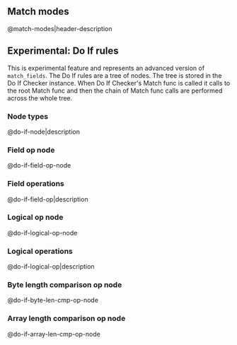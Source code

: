 ## Match modes
@match-modes|header-description

## Experimental: Do If rules

This is experimental feature and represents an advanced version of `match_fields`.
The Do If rules are a tree of nodes. The tree is stored in the Do If Checker instance.
When Do If Checker's Match func is called it calls to the root Match func and then
the chain of Match func calls are performed across the whole tree.

### Node types
@do-if-node|description

### Field op node
@do-if-field-op-node

### Field operations
@do-if-field-op|description

### Logical op node
@do-if-logical-op-node

### Logical operations
@do-if-logical-op|description

### Byte length comparison op node
@do-if-byte-len-cmp-op-node

### Array length comparison op node
@do-if-array-len-cmp-op-node
